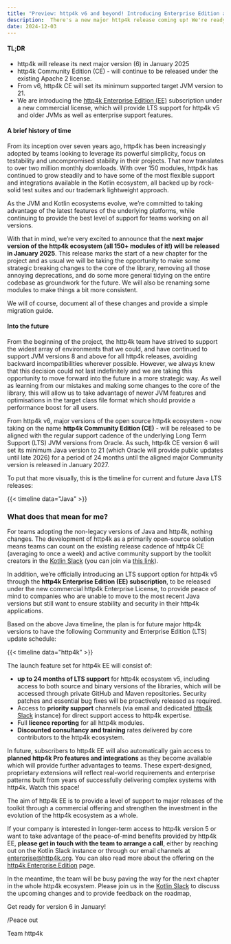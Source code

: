 ```yaml
---
title: "Preview: http4k v6 and beyond! Introducing Enterprise Edition and Long-Term Support"
description:  There's a new major http4k release coming up! We're ready to announce the next chapter in the http4k ecosystem, including the introduction of the http4k Enterprise Edition (EE) subscription.
date: 2024-12-03
---
```


#### TL;DR
- http4k will release its next major version (6) in January 2025
- http4k Community Edition (CE) - will continue to be released under the existing Apache 2 license.
- From v6, http4k CE will set its minimum supported target JVM version to 21.
- We are introducing the [http4k Enterprise Edition (EE)](/enterprise) subscription under a new commercial license, which will provide LTS support for http4k v5 and older JVMs as well as enterprise support features.

#### A brief history of time

From its inception over seven years ago, http4k has been increasingly adopted by teams looking to leverage its powerful simplicity, focus on testability and uncompromised stability in their projects. That now translates to over two million monthly downloads. With over 150 modules, http4k has continued to grow steadily and to have some of the most flexible support and integrations available in the Kotlin ecosystem, all backed up by rock-solid test suites and our trademark lightweight approach.

As the JVM and Kotlin ecosystems evolve, we’re committed to taking advantage of the latest features of the underlying platforms, while continuing to provide the best level of support for teams working on all versions.

With that in mind, we’re very excited to announce that the **next major version of the http4k ecosystem (all 150+ modules of it!) will be released in January 2025**. This release marks the start of a new chapter for the project and as usual we will be taking the opportunity to make some strategic breaking changes to the core of the library, removing all those annoying deprecations, and do some more general tidying on the entire codebase as groundwork for the future. We will also be renaming some modules to make things a bit more consistent.

We will of course, document all of these changes and provide a simple migration guide.

#### Into the future

From the beginning of the project, the http4k team have strived to support the widest array of environments that we could, and have continued to support JVM versions 8 and above for all http4k releases, avoiding backward incompatibilities wherever possible. However, we always knew that this decision could not last indefinitely and we are taking this opportunity to move forward into the future in a more strategic way. As well as learning from our mistakes and making some changes to the core of the library, this will allow us to take advantage of newer JVM features and optimisations in the target class file format which should provide a performance boost for all users.

From http4k v6, major versions of the open source http4k ecosystem - now taking on the name **http4k Community Edition (CE)** - will be released to be aligned with the regular support cadence of the underlying Long Term Support (LTS) JVM versions from Oracle. As such, http4k CE version 6 will set its minimum Java version to 21 (which Oracle will provide public updates until late 2026) for a period of 24 months until the aligned major Community version is released in January 2027.

To put that more visually, this is the timeline for current and future Java LTS releases:

{{< timeline data="Java" >}}

### What does that mean for me?

For teams adopting the non-legacy versions of Java and http4k, nothing changes. The development of http4k as a primarily open-source solution means teams can count on the existing release cadence of http4k CE (averaging to once a week) and active community support by the toolkit creators in the [Kotlin Slack](https://kotlinlang.slack.com) (you can join via [this link](https://surveys.jetbrains.com/s3/kotlin-slack-sign-up)).

In addition, we’re officially introducing an LTS support option for http4k v5 through the **http4k Enterprise Edition (EE) subscription**, to be released under the new commercial http4k Enterprise License, to provide peace of mind to companies who are unable to move to the most recent Java versions but still want to ensure stability and security in their http4k applications.

Based on the above Java timeline, the plan is for future major http4k versions to have the following Community and Enterprise Edition (LTS) update schedule:

{{< timeline data="http4k" >}}

The launch feature set for http4k EE will consist of:

- **up to 24 months of LTS support** for http4k ecosystem v5, including access to both source and binary versions of the libraries, which will be accessed through private GitHub and Maven repositories. Security patches and essential bug fixes will be proactively released as required.
- Access to **priority support** channels (via email and dedicated [http4k Slack](https://http4k.slack.com) instance) for direct support access to http4k expertise.
- Full **licence reporting** for all http4k modules.
- **Discounted consultancy and training** rates delivered by core contributors to the http4k ecosystem.

In future, subscribers to http4k EE will also automatically gain access to **planned http4k Pro features and integrations** as they become available which will provide further advantages to teams. These expert-designed, proprietary extensions will reflect real-world requirements and enterprise patterns built from years of successfully delivering complex systems with http4k. Watch this space!

The aim of http4k EE is to provide a level of support to major releases of the toolkit through a commercial offering and strengthen the investment in the evolution of the http4k ecosystem as a whole.

If your company is interested in longer-term access to http4k version 5 or want to take advantage of the peace-of-mind benefits provided by http4k EE, **please get in touch with the team to arrange a call**, either by reaching out on the Kotlin Slack instance or through our email channels at enterprise@http4k.org. You can also read more about the offering on the [http4k Enterprise Edition](/enterprise) page.

In the meantime, the team will be busy paving the way for the next chapter in the whole http4k ecosystem. Please join us in the [Kotlin Slack](https://kotlinlang.slack.com) to discuss the upcoming changes and to provide feedback on the roadmap, 

Get ready for version 6 in January!

/Peace out

Team http4k
